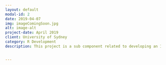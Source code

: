 ```yaml
---
layout: default
modal-id: 2
date: 2019-04-07
img: imageComingSoon.jpg
alt: image-alt
project-date: April 2019
client: University of Sydney
category: R Development
description: This project is a sub component related to developing an Intelligent Automation Dashboard. The dashboard will be used as a self service analytics tool were users will be able to extract performance information related to processes, workqueues, resources, and utilisation etc. This specific project focuses on the Resource related components of that dashboard.


---
```

